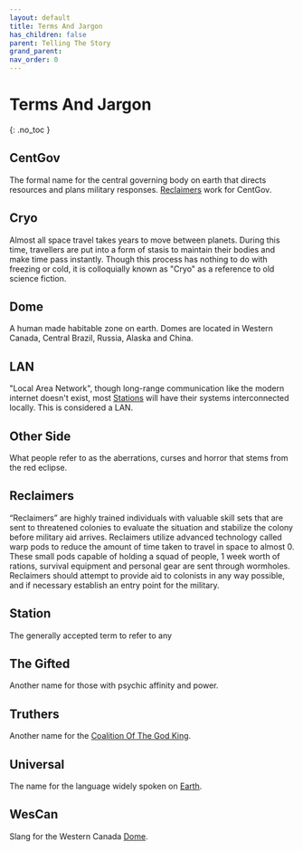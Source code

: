 ```yaml
---
layout: default
title: Terms And Jargon
has_children: false
parent: Telling The Story
grand_parent: 
nav_order: 0
---
```

# Terms And Jargon
{: .no_toc }


## CentGov
The formal name for the central governing body on earth that directs resources and plans military responses. [Reclaimers](#Reclaimers) work for CentGov.

## Cryo
Almost all space travel takes years to move between planets. During this time, travellers are put into a form of stasis to maintain their bodies and make time pass instantly. Though this process has nothing to do with freezing or cold, it is colloquially known as "Cryo" as a reference to old science fiction.

## Dome
A human made habitable zone on earth. Domes are located in Western Canada, Central Brazil, Russia, Alaska and China.

## LAN
"Local Area Network", though long-range communication like the modern internet doesn't exist, most [Stations](#Station) will have their systems interconnected locally. This is considered a LAN.

## Other Side
What people refer to as the aberrations, curses and horror that stems from the red eclipse.

## Reclaimers
“Reclaimers” are highly trained individuals with valuable skill sets that are sent to threatened colonies to evaluate the situation and stabilize the colony before military aid arrives. Reclaimers utilize advanced technology called warp pods to reduce the amount of time taken to travel in space to almost 0. These small pods capable of holding a squad of people, 1 week worth of rations, survival equipment and personal gear are sent through wormholes. Reclaimers should attempt to provide aid to colonists in any way possible, and if necessary establish an entry point for the military.

## Station
The generally accepted term to refer to any 

## The Gifted
Another name for those with psychic affinity and power.

## Truthers
Another name for the [Coalition Of The God King](Game/Hostile-Groups#Coalition%20Of%20The%20God%20King).

## Universal
The name for the language widely spoken on [Earth](Game/Earth).

## WesCan
Slang for the Western Canada [Dome](#Dome).
